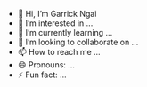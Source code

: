 - 👋 Hi, I’m Garrick Ngai
- 👀 I’m interested in ...
- 🌱 I’m currently learning ...
- 💞️ I’m looking to collaborate on ...
- 📫 How to reach me ...
- 😄 Pronouns: ...
- ⚡ Fun fact: ...

<!---
NgaiGarrick/NgaiGarrick is a ✨ special ✨ repository because its `README.md` (this file) appears on your GitHub profile.
You can click the Preview link to take a look at your changes.
--->
